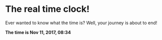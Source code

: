 # The real time clock!

Ever wanted to know what the time is? Well, your journey is about to end!

**The time is Nov 11, 2017, 08:34**